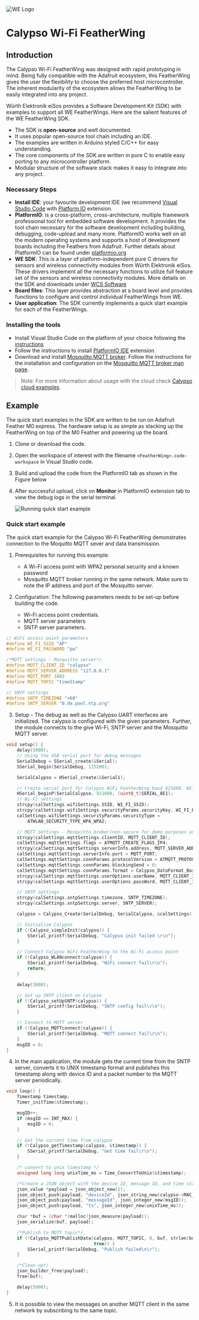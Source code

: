 ![WE Logo](../../assets/WE_Logo_small_t.png)

# Calypso Wi-Fi FeatherWing

## Introduction

The Calypso Wi-Fi FeatherWing was designed with rapid prototyping in mind. Being fully compatible with the Adafruit ecosystem, this FeatherWing gives the user the flexibility to choose the preferred host microcontroller. The inherent modularity of the ecosystem allows the FeatherWing to be easily integrated into any project.

Würth Elektronik eiSos provides a Software Development Kit (SDK) with examples to support all WE FeatherWings. Here are the salient features of the WE FeatherWing SDK. 
* The SDK is **open-source** and well documented.
* It uses popular open-source tool chain including an IDE.
* The examples are written in Arduino styled C/C++ for easy understanding.
* The core components of the SDK are written in pure C to enable easy porting to any microcontroller platform.
* Modular structure of the software stack makes it easy to integrate into any project.

### Necessary Steps

* **Install IDE**: your favourite development IDE (we recommend [Visual Studio Code](https://code.visualstudio.com/) with [Platform IO](https://platformio.org/) extension.
* **PlatformIO**: is a cross-platform, cross-architecture, multiple framework professional tool for embedded software development. It provides the tool chain necessary for the software development including building, debugging, code-upload and many more. PlatformIO works well on all the modern operating systems and supports a host of development boards including the Feathers from Adafruit. Further details about PlatformIO can be found under [platformio.org](https://platformio.org/)
* **WE SDK**: This is a layer of platform-independent pure C drivers for sensors and wireless connectivity modules from Würth Elektronik eiSos. These drivers implement all the necessary functions to utilize full feature set of the sensors and wireless connectivity modules. More details on the SDK and downloads under [WCS Software](https://we-online.com/wcs-software)
* **Board files**: This layer provides abstraction at a board level and provides functions to configure and control individual FeatherWings from WE.
* **User application**: The SDK currently implements a quick start example for each of the FeatherWings.

### Installing the tools

* Install Visual Studio Code on the platform of your choice following the [instructions](code.visualstudio.com/docs)
* Follow the instructions to install [PlatformIO IDE](platformio.org/install/ide?install=vscode) extension.
* Download and install [Mosquitto MQTT broker](https://mosquitto.org/download/). Follow the instructions for the installation and configuration on the [Mosquitto MQTT broker man page](https://mosquitto.org/man/mosquitto-8.html).

> Note: For more information about usage with the cloud check [Calypso cloud examples](../../Sensor2CloudConnectiviy).

## Example

The quick start examples in the SDK are written to be run on Adafruit Feather M0 express. The hardware setup is as simple as stacking up the FeatherWing on top of the M0 Feather and powering up the board.

1. Clone or download the code.
2. Open the workspace of interest with the filename `<FeatherWing>.code-workspace` in Visual Studio code.
3. Build and upload the code from the PlatformIO tab as shown in the Figure below
4. After successful upload, click on **Monitor** in PlatformIO extension tab to view the debug logs in the serial terminal.

   ![Running quick start example](../../assets/VSCode.png)


### Quick start example

The quick start example for the Calypso Wi-Fi FeatherWing demonstrates connection to the Moquitto MQTT sever and data transmission.

1. Prerequisites for running this example:
    * A Wi-Fi access point with WPA2 personal security and a known password
    * Mosquitto MQTT broker running in the same network. Make sure to note the IP address and port of the Mosquitto server. 

2. Configuration: The following parameters needs to be set-up before building the code.
    * Wi-Fi access point credentials.
    * MQTT server parameters
    * SNTP server parameters.
```C
// WiFi access point parameters
#define WI_FI_SSID "AP"
#define WI_FI_PASSWORD "pw"

/*MQTT settings - Mosquitto server*/
#define MQTT_CLIENT_ID "calypso"
#define MQTT_SERVER_ADDRESS "127.0.0.1"
#define MQTT_PORT 1883
#define MQTT_TOPIC "timeStamp"

// SNTP settings
#define SNTP_TIMEZONE "+60"
#define SNTP_SERVER "0.de.pool.ntp.org"
```
3. Setup - The debug as well as the Calypso UART interfaces are initialized. The calypso is configured with the given parameters. Further, the module connects to the give Wi-Fi, SNTP server and the Mosquitto MQTT server.

```C
void setup() {
    delay(5000);
    // Using the USB serial port for debug messages
    SerialDebug = SSerial_create(&Serial);
    SSerial_begin(SerialDebug, 115200);

    SerialCalypso = HSerial_create(&Serial1);

    // Create serial port for Calypso WiFi FeatherWing baud 921600, 8E1
    HSerial_beginP(SerialCalypso, 921600, (uint8_t)SERIAL_8E1);
    // Wi-Fi settings
    strcpy(calSettings.wifiSettings.SSID, WI_FI_SSID);
    strcpy(calSettings.wifiSettings.securityParams.securityKey, WI_FI_PASSWORD);
    calSettings.wifiSettings.securityParams.securityType =
        ATWLAN_SECURITY_TYPE_WPA_WPA2;

    // MQTT Settings - Mosquitto broker(non-secure for demo purposes only)
    strcpy(calSettings.mqttSettings.clientID, MQTT_CLIENT_ID);
    calSettings.mqttSettings.flags = ATMQTT_CREATE_FLAGS_IP4;
    strcpy(calSettings.mqttSettings.serverInfo.address, MQTT_SERVER_ADDRESS);
    calSettings.mqttSettings.serverInfo.port = MQTT_PORT;
    calSettings.mqttSettings.connParams.protocolVersion = ATMQTT_PROTOCOL_v3_1;
    calSettings.mqttSettings.connParams.blockingSend = 0;
    calSettings.mqttSettings.connParams.format = Calypso_DataFormat_Base64;
    strcpy(calSettings.mqttSettings.userOptions.userName, MQTT_CLIENT_ID);
    strcpy(calSettings.mqttSettings.userOptions.passWord, MQTT_CLIENT_ID);

    // SNTP settings
    strcpy(calSettings.sntpSettings.timezone, SNTP_TIMEZONE);
    strcpy(calSettings.sntpSettings.server, SNTP_SERVER);

    calypso = Calypso_Create(SerialDebug, SerialCalypso, &calSettings);

    // Initialize Calypso
    if (!Calypso_simpleInit(calypso)) {
        SSerial_printf(SerialDebug, "Calypso init failed \r\n");
    }

    // Connect Calypso WiFi FeatherWing to the Wi-Fi access point
    if (!Calypso_WLANconnect(calypso)) {
        SSerial_printf(SerialDebug, "WiFi connect fail\r\n");
        return;
    }

    delay(3000);

    // Set up SNTP client on Calypso
    if (!Calypso_setUpSNTP(calypso)) {
        SSerial_printf(SerialDebug, "SNTP config fail\r\n");
    }

    // Connect to MQTT server
    if (!Calypso_MQTTconnect(calypso)) {
        SSerial_printf(SerialDebug, "MQTT connect fail\r\n");
    }
    msgID = 0;
}
```
4. In the main application, the module gets the current time from the SNTP server, converts it to UNIX timestamp format and publishes this timestamp along with device ID and a packet number to the MQTT server periodically.
```C
void loop() {
    Timestamp timestamp;
    Timer_initTime(&timestamp);

    msgID++;
    if (msgID == INT_MAX) {
        msgID = 0;
    }

    // Get the current time from calypso
    if (!Calypso_getTimestamp(calypso, &timestamp)) {
        SSerial_printf(SerialDebug, "Get time fail\r\n");
    }

    /* convert to unix timestamp */
    unsigned long long unixTime_ms = Time_ConvertToUnix(&timestamp);

    /*Create a JSON object with the device ID, message ID, and time stamp*/
    json_value *payload = json_object_new(1);
    json_object_push(payload, "deviceId", json_string_new(calypso->MAC_ADDR));
    json_object_push(payload, "messageId", json_integer_new(msgID));
    json_object_push(payload, "ts", json_integer_new(unixTime_ms));

    char *buf = (char *)malloc(json_measure(payload));
    json_serialize(buf, payload);

    /*Publish to MQTT topic*/
    if (!Calypso_MQTTPublishData(calypso, MQTT_TOPIC, 0, buf, strlen(buf),
                                 true)) {
        SSerial_printf(SerialDebug, "Publish failed\n\r");
    }

    /*Clean-up*/
    json_builder_free(payload);
    free(buf);

    delay(5000);
}
```
5. It is possible to view the messages on another MQTT client in the same network by subscribing to the same topic.
